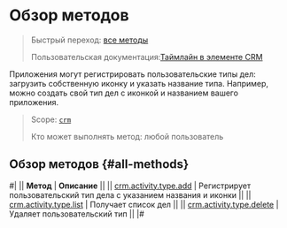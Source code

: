 # Обзор методов

> Быстрый переход: [все методы](#all-methods) 
> 
> Пользовательская документация:[Таймлайн в элементе CRM](https://helpdesk.bitrix24.ru/open/23960160/)

Приложения могут регистрировать пользовательские типы дел: загрузить собственную иконку и указать название типа. Например, можно создать свой тип дел с иконкой и названием вашего приложения. 

> Scope: [`crm`](../../../../scopes/permissions.md)
>
> Кто может выполнять метод: любой пользователь

## Обзор методов {#all-methods}

#|
|| **Метод** | **Описание** ||
|| [crm.activity.type.add](./crm-activity-type-add.md) | Регистрирует пользовательский тип дела с указанием названия и иконки ||
|| [crm.activity.type.list](./crm-activity-type-list.md) | Получает список дел ||
|| [crm.activity.type.delete](./crm-activity-type-delete.md) | Удаляет пользовательский тип ||
|#

